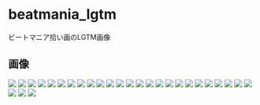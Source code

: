 # beatmania_lgtm
 ビートマニア拾い画のLGTM画像

## 画像

<img src="1.jpg" />


<img src="2.jpg" />


<img src="3.jpg" />


<img src="4.jpg" />


<img src="5.jpg" />


<img src="6.jpg" />


<img src="7.jpg" />


<img src="8.jpg" />


<img src="9.jpg" />


<img src="10.jpg" />


<img src="11.jpg" />


<img src="12.jpg" />


<img src="13.jpg" />


<img src="14.jpg" />


<img src="15.jpeg" />


<img src="16.jpeg" />


<img src="17.jpeg" />


<img src="18.jpeg" />


<img src="19.jpeg" />


<img src="20.jpeg" />


<img src="21.jpg" />


<img src="22.jpg" />


<img src="23.jpg" />


<img src="24.jpg" />


<img src="25.jpeg" />


<img src="26.jpeg" />


<img src="27.jpeg" />


<img src="28.jpeg" />

